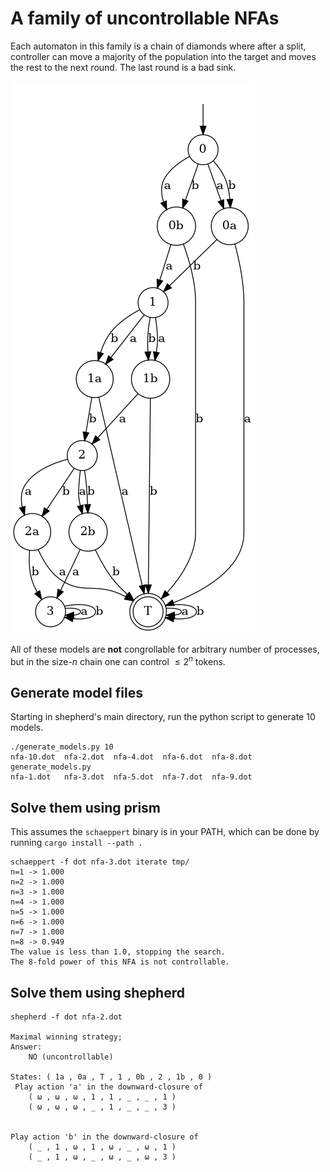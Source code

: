 
# A family of uncontrollable NFAs

Each automaton in this family is a chain of diamonds where after a split, controller can move a majority of the population into the target and moves the rest to the next round. The last round is a bad sink.

![nfa for N=3](nfa-3.png)

All of these models are **not** congrollable for arbitrary number of processes, but in the size-$n$ chain one can control $\le 2^n$ tokens.

## Generate model files

Starting in shepherd's main directory, run the python script to generate 10 models.

```console
./generate_models.py 10
nfa-10.dot  nfa-2.dot  nfa-4.dot  nfa-6.dot  nfa-8.dot  generate_models.py
nfa-1.dot   nfa-3.dot  nfa-5.dot  nfa-7.dot  nfa-9.dot
```

## Solve them using prism

This assumes the `schaeppert` binary is in your PATH, which can be done by running `cargo install --path .`

```console
schaeppert -f dot nfa-3.dot iterate tmp/ 
n=1 -> 1.000
n=2 -> 1.000
n=3 -> 1.000
n=4 -> 1.000
n=5 -> 1.000
n=6 -> 1.000
n=7 -> 1.000
n=8 -> 0.949
The value is less than 1.0, stopping the search.
The 8-fold power of this NFA is not controllable.
```


## Solve them using shepherd


```console
shepherd -f dot nfa-2.dot 

Maximal winning strategy;
Answer:
	NO (uncontrollable)

States: ( 1a , 0a , T , 1 , 0b , 2 , 1b , 0 )
 Play action 'a' in the downward-closure of
	( ω , ω , ω , 1 , 1 , _ , _ , 1 )
	( ω , ω , ω , _ , 1 , _ , _ , 3 )


Play action 'b' in the downward-closure of
	( _ , 1 , ω , 1 , ω , _ , ω , 1 )
	( _ , 1 , ω , _ , ω , _ , ω , 3 )
```
